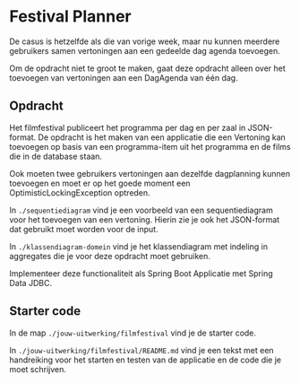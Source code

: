 # Festival Planner 

De casus is hetzelfde als die van vorige week, maar nu kunnen meerdere gebruikers samen vertoningen aan een gedeelde dag agenda toevoegen.

Om de opdracht niet te groot te maken, gaat deze opdracht alleen over het toevoegen van vertoningen aan een DagAgenda van één dag.

## Opdracht

Het filmfestival publiceert het programma per dag en per zaal in JSON-format. De opdracht is het maken van een applicatie die een Vertoning kan toevoegen op basis van een programma-item uit het programma en de films die in de database staan.

Ook moeten twee gebruikers vertoningen aan dezelfde dagplanning kunnen toevoegen en moet er op het goede moment een OptimisticLockingException optreden.

In `./sequentiediagram` vind je een voorbeeld van een sequentiediagram voor het toevoegen van een vertoning. Hierin zie je ook het JSON-format dat gebruikt moet worden voor de input.

In `./klassendiagram-domein` vind je het klassendiagram met indeling in aggregates die je voor deze opdracht moet gebruiken.

Implementeer deze functionaliteit als Spring Boot Applicatie met Spring Data JDBC.

## Starter code

In de map `./jouw-uitwerking/filmfestival` vind je de starter code. 

In `./jouw-uitwerking/filmfestival/README.md` vind je een tekst met een handreiking voor het starten en testen van de applicatie en de code die je moet schrijven.

